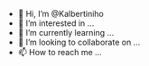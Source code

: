 - 👋 Hi, I’m @Kalbertiniho
- 👀 I’m interested in ...
- 🌱 I’m currently learning ...
- 💞️ I’m looking to collaborate on ...
- 📫 How to reach me ...

<!---
Kalbertiniho/Kalbertiniho is a ✨ special ✨ repository because its `README.md` (this file) appears on your GitHub profile.
You can click the Preview link to take a look at your changes.
--->
